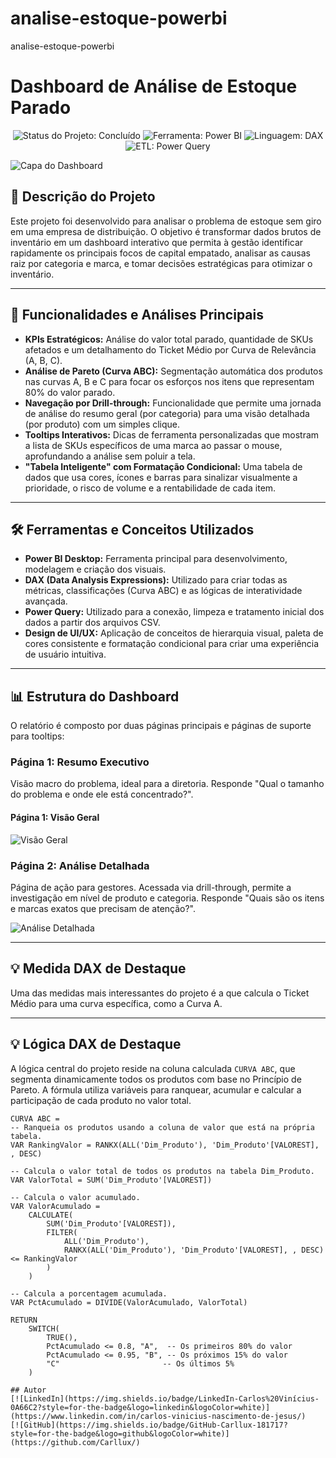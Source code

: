# analise-estoque-powerbi
analise-estoque-powerbi
# Dashboard de Análise de Estoque Parado
<p align="center">
  <img src="https://img.shields.io/badge/Status-Concluído-brightgreen?style=for-the-badge" alt="Status do Projeto: Concluído"/>
  <img src="https://img.shields.io/badge/Power%20BI-Desktop-555?style=for-the-badge&logo=powerbi&logoColor=yellow" alt="Ferramenta: Power BI"/>
  <img src="https://img.shields.io/badge/Linguagem-DAX-0078D4?style=for-the-badge" alt="Linguagem: DAX"/>
  <img src="https://img.shields.io/badge/ETL-Power%20Query-01B8AA?style=for-the-badge" alt="ETL: Power Query"/>
</p>

![Capa do Dashboard](URL_DA_SUA_MELHOR_IMAGEM_DA_PÁGINA_1)

## 🎯 Descrição do Projeto

Este projeto foi desenvolvido para analisar o problema de estoque sem giro em uma empresa de distribuição. O objetivo é transformar dados brutos de inventário em um dashboard interativo que permita à gestão identificar rapidamente os principais focos de capital empatado, analisar as causas raiz por categoria e marca, e tomar decisões estratégicas para otimizar o inventário.

---

## 🚀 Funcionalidades e Análises Principais

* **KPIs Estratégicos:** Análise do valor total parado, quantidade de SKUs afetados e um detalhamento do Ticket Médio por Curva de Relevância (A, B, C).
* **Análise de Pareto (Curva ABC):** Segmentação automática dos produtos nas curvas A, B e C para focar os esforços nos itens que representam 80% do valor parado.
* **Navegação por Drill-through:** Funcionalidade que permite uma jornada de análise do resumo geral (por categoria) para uma visão detalhada (por produto) com um simples clique.
* **Tooltips Interativos:** Dicas de ferramenta personalizadas que mostram a lista de SKUs específicos de uma marca ao passar o mouse, aprofundando a análise sem poluir a tela.
* **"Tabela Inteligente" com Formatação Condicional:** Uma tabela de dados que usa cores, ícones e barras para sinalizar visualmente a prioridade, o risco de volume e a rentabilidade de cada item.

---

## 🛠️ Ferramentas e Conceitos Utilizados

* **Power BI Desktop:** Ferramenta principal para desenvolvimento, modelagem e criação dos visuais.
* **DAX (Data Analysis Expressions):** Utilizado para criar todas as métricas, classificações (Curva ABC) e as lógicas de interatividade avançada.
* **Power Query:** Utilizado para a conexão, limpeza e tratamento inicial dos dados a partir dos arquivos CSV.
* **Design de UI/UX:** Aplicação de conceitos de hierarquia visual, paleta de cores consistente e formatação condicional para criar uma experiência de usuário intuitiva.

---

## 📊 Estrutura do Dashboard

O relatório é composto por duas páginas principais e páginas de suporte para tooltips:

### Página 1: Resumo Executivo
Visão macro do problema, ideal para a diretoria. Responde "Qual o tamanho do problema e onde ele está concentrado?".
#### Página 1: Visão Geral

![Visão Geral](assets/dashboard_resumo_executivo.png)

### Página 2: Análise Detalhada
Página de ação para gestores. Acessada via drill-through, permite a investigação em nível de produto e categoria. Responde "Quais são os itens e marcas exatos que precisam de atenção?".

![Análise Detalhada](assets/dashboard_analise_detalhada.png)

---

## 💡 Medida DAX de Destaque

Uma das medidas mais interessantes do projeto é a que calcula o Ticket Médio para uma curva específica, como a Curva A.

---

## 💡 Lógica DAX de Destaque

A lógica central do projeto reside na coluna calculada `CURVA ABC`, que segmenta dinamicamente todos os produtos com base no Princípio de Pareto. A fórmula utiliza variáveis para ranquear, acumular e calcular a participação de cada produto no valor total.

```dax
CURVA ABC = 
-- Ranqueia os produtos usando a coluna de valor que está na própria tabela.
VAR RankingValor = RANKX(ALL('Dim_Produto'), 'Dim_Produto'[VALOREST], , DESC)

-- Calcula o valor total de todos os produtos na tabela Dim_Produto.
VAR ValorTotal = SUM('Dim_Produto'[VALOREST])

-- Calcula o valor acumulado.
VAR ValorAcumulado =
    CALCULATE(
        SUM('Dim_Produto'[VALOREST]),
        FILTER(
            ALL('Dim_Produto'),
            RANKX(ALL('Dim_Produto'), 'Dim_Produto'[VALOREST], , DESC) <= RankingValor
        )
    )

-- Calcula a porcentagem acumulada.
VAR PctAcumulado = DIVIDE(ValorAcumulado, ValorTotal)

RETURN
    SWITCH(
        TRUE(),
        PctAcumulado <= 0.8, "A",  -- Os primeiros 80% do valor
        PctAcumulado <= 0.95, "B", -- Os próximos 15% do valor
        "C"                       -- Os últimos 5%
    )

## Autor
[![LinkedIn](https://img.shields.io/badge/LinkedIn-Carlos%20Vinícius-0A66C2?style=for-the-badge&logo=linkedin&logoColor=white)](https://www.linkedin.com/in/carlos-vinicius-nascimento-de-jesus/)
[![GitHub](https://img.shields.io/badge/GitHub-Carllux-181717?style=for-the-badge&logo=github&logoColor=white)](https://github.com/Carllux/)
